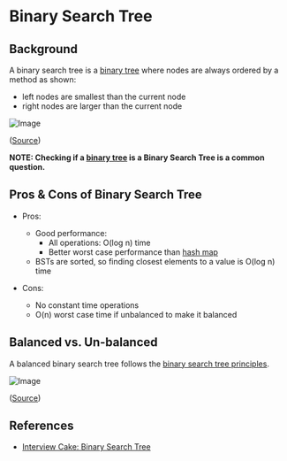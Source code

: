 # Binary Search Tree

## Background

A binary search tree is a [binary tree](../binary_tree/README.md) where nodes are always ordered by a method as shown:

<a name="principles" />

-   left nodes are smallest than the current node
-   right nodes are larger than the current node

![Image](https://www.interviewcake.com/images/svgs/bst__binary_search_tree.svg?bust=206)

([Source](https://www.interviewcake.com/concept/cpp/binary-search-tree))

**NOTE: Checking if a [binary tree](../binary_tree/README.md) is a Binary Search Tree is a common question.**

## Pros & Cons of Binary Search Tree

-   Pros:

    -   Good performance:
        -   All operations: O(log n) time
        -   Better worst case performance than [hash map](../../map/README.md)
    -   BSTs are sorted, so finding closest elements to a value is O(log n) time

-   Cons:
    -   No constant time operations
    -   O(n) worst case time if unbalanced to make it balanced

## Balanced vs. Un-balanced

A balanced binary search tree follows the [binary search tree principles](#principles).

![Image](https://www.interviewcake.com/images/svgs/bst__balanced_non_balanced.svg?bust=206)

([Source](https://www.interviewcake.com/concept/cpp/binary-search-tree))

## References

-   [Interview Cake: Binary Search Tree](https://www.interviewcake.com/concept/cpp/binary-search-tree)
